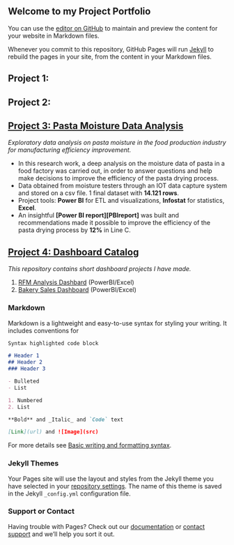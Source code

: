 ## Welcome to my Project Portfolio

You can use the [editor on GitHub](https://github.com/caestradaa/Portfolio_Webpage/edit/main/README.md) to maintain and preview the content for your website in Markdown files.

Whenever you commit to this repository, GitHub Pages will run [Jekyll](https://jekyllrb.com/) to rebuild the pages in your site, from the content in your Markdown files.

## Project 1:



## Project 2:



## [Project 3: Pasta Moisture Data Analysis](https://github.com/caestradaa/pasta_moisture_daproj)
*Exploratory data analysis on pasta moisture in the food production industry for manufacturing efficiency improvement.*
- In this research work, a deep analysis on the moisture data of pasta in a food factory was carried out, in order to answer questions and help make decisions to improve the efficiency of the pasta drying process.
- Data obtained from moisture testers through an IOT data capture system and stored on a csv file. 1 final dataset with **14.121 rows**.
- Project tools: **Power BI** for ETL and visualizations, **Infostat** for statistics, **Excel**.
- An insightful **[Power BI report][PBIreport]** was built and recommendations made it possible to improve the efficiency of the pasta drying process by **12%** in Line C.


## [Project 4: Dashboard Catalog](https://github.com/caestradaa/dashboard_catalog)
*This repository contains short dashboard projects I have made.*
1. [RFM Analysis Dashbard](https://github.com/caestradaa/other_dashboards/tree/main/RFM_Analysis_Dashboard) (PowerBI/Excel)
2. [Bakery Sales Dashboard](https://github.com/caestradaa/other_dashboards/tree/main/Bakery_Sales_Dashboard) (PowerBI/Excel)



### Markdown

Markdown is a lightweight and easy-to-use syntax for styling your writing. It includes conventions for

```markdown
Syntax highlighted code block

# Header 1
## Header 2
### Header 3

- Bulleted
- List

1. Numbered
2. List

**Bold** and _Italic_ and `Code` text

[Link](url) and ![Image](src)
```

For more details see [Basic writing and formatting syntax](https://docs.github.com/en/github/writing-on-github/getting-started-with-writing-and-formatting-on-github/basic-writing-and-formatting-syntax).

### Jekyll Themes

Your Pages site will use the layout and styles from the Jekyll theme you have selected in your [repository settings](https://github.com/caestradaa/Portfolio_Webpage/settings/pages). The name of this theme is saved in the Jekyll `_config.yml` configuration file.

### Support or Contact

Having trouble with Pages? Check out our [documentation](https://docs.github.com/categories/github-pages-basics/) or [contact support](https://support.github.com/contact) and we’ll help you sort it out.
